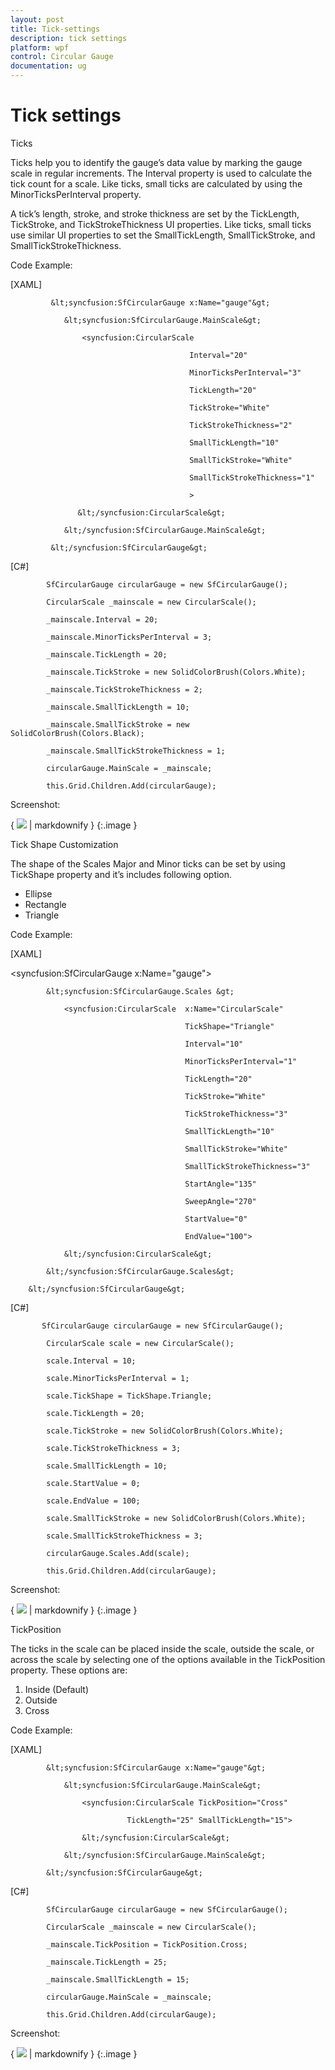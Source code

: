 ```yaml
---
layout: post
title: Tick-settings
description: tick settings
platform: wpf
control: Circular Gauge
documentation: ug
---
```


# Tick settings

Ticks

Ticks help you to identify the gauge’s data value by marking the gauge scale in regular increments. The Interval property is used to calculate the tick count for a scale. Like ticks, small ticks are calculated by using the MinorTicksPerInterval property.

A tick’s length, stroke, and stroke thickness are set by the TickLength, TickStroke, and TickStrokeThickness UI properties. Like ticks, small ticks use similar UI properties to set the SmallTickLength, SmallTickStroke, and SmallTickStrokeThickness.

Code Example:

[XAML]

             &lt;syncfusion:SfCircularGauge x:Name="gauge"&gt;

                &lt;syncfusion:SfCircularGauge.MainScale&gt;

                    <syncfusion:CircularScale 

                                            Interval="20" 

                                            MinorTicksPerInterval="3"

                                            TickLength="20"

                                            TickStroke="White"  

                                            TickStrokeThickness="2" 

                                            SmallTickLength="10"

                                            SmallTickStroke="White"

                                            SmallTickStrokeThickness="1" 

                                            >

                   &lt;/syncfusion:CircularScale&gt;

                &lt;/syncfusion:SfCircularGauge.MainScale&gt;

             &lt;/syncfusion:SfCircularGauge&gt;



[C#]



            SfCircularGauge circularGauge = new SfCircularGauge();

            CircularScale _mainscale = new CircularScale();

            _mainscale.Interval = 20;

            _mainscale.MinorTicksPerInterval = 3;

            _mainscale.TickLength = 20;

            _mainscale.TickStroke = new SolidColorBrush(Colors.White);

            _mainscale.TickStrokeThickness = 2;

            _mainscale.SmallTickLength = 10;

            _mainscale.SmallTickStroke = new SolidColorBrush(Colors.Black);

            _mainscale.SmallTickStrokeThickness = 1;

            circularGauge.MainScale = _mainscale;

            this.Grid.Children.Add(circularGauge);



Screenshot:

{ ![](Tick-settings_images/Tick-settings_img1.png) | markdownify }
{:.image }


Tick Shape Customization

The shape of the Scales Major and Minor ticks can be set by using TickShape property and it’s includes following option.

* Ellipse
* Rectangle
* Triangle



Code Example:

[XAML]



&lt;syncfusion:SfCircularGauge  x:Name="gauge"&gt;

            &lt;syncfusion:SfCircularGauge.Scales &gt;

                <syncfusion:CircularScale  x:Name="CircularScale" 

                                           TickShape="Triangle"

                                           Interval="10" 

                                           MinorTicksPerInterval="1"

                                           TickLength="20"

                                           TickStroke="White"  

                                           TickStrokeThickness="3" 

                                           SmallTickLength="10"

                                           SmallTickStroke="White"

                                           SmallTickStrokeThickness="3" 

                                           StartAngle="135" 

                                           SweepAngle="270" 

                                           StartValue="0"

                                           EndValue="100">

                &lt;/syncfusion:CircularScale&gt;

            &lt;/syncfusion:SfCircularGauge.Scales&gt;

        &lt;/syncfusion:SfCircularGauge&gt;





[C#]

           SfCircularGauge circularGauge = new SfCircularGauge();

            CircularScale scale = new CircularScale();

            scale.Interval = 10;

            scale.MinorTicksPerInterval = 1;

            scale.TickShape = TickShape.Triangle;

            scale.TickLength = 20;

            scale.TickStroke = new SolidColorBrush(Colors.White);

            scale.TickStrokeThickness = 3;

            scale.SmallTickLength = 10;

            scale.StartValue = 0;

            scale.EndValue = 100;

            scale.SmallTickStroke = new SolidColorBrush(Colors.White);

            scale.SmallTickStrokeThickness = 3;

            circularGauge.Scales.Add(scale);

            this.Grid.Children.Add(circularGauge);





Screenshot:

{ ![](Tick-settings_images/Tick-settings_img2.png) | markdownify }
{:.image }




TickPosition

The ticks in the scale can be placed inside the scale, outside the scale, or across the scale by selecting one of the options available in the TickPosition property. These options are:

1. Inside (Default)
2. Outside
3. Cross



Code Example:

[XAML]

            &lt;syncfusion:SfCircularGauge x:Name="gauge"&gt;

                &lt;syncfusion:SfCircularGauge.MainScale&gt;

                    <syncfusion:CircularScale TickPosition="Cross"

                              TickLength="25" SmallTickLength="15">

                    &lt;/syncfusion:CircularScale&gt;

                &lt;/syncfusion:SfCircularGauge.MainScale&gt;

            &lt;/syncfusion:SfCircularGauge&gt;





[C#]

            SfCircularGauge circularGauge = new SfCircularGauge();

            CircularScale _mainscale = new CircularScale();

            _mainscale.TickPosition = TickPosition.Cross;

            _mainscale.TickLength = 25;

            _mainscale.SmallTickLength = 15;

            circularGauge.MainScale = _mainscale;

            this.Grid.Children.Add(circularGauge);





Screenshot:

{ ![](Tick-settings_images/Tick-settings_img3.png) | markdownify }
{:.image }


